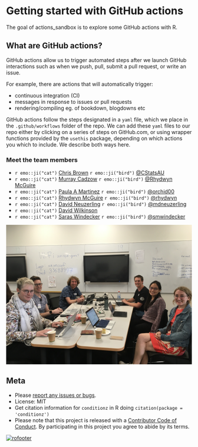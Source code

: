 
# Getting started with GitHub actions

The goal of actions_sandbox is to explore some GitHub actions with R. 

## What are GitHub actions?

GitHub actions allow us to trigger automated steps after we launch GitHub interactions such as when we push, pull, submit a pull request, or write an issue. 

For example, there are actions that will automatically trigger:

- continuous integration (CI)
- messages in response to issues or pull requests
- rendering/compiling eg. of bookdown, blogdowns etc

GitHub actions follow the steps designated in a `yaml` file, which we place in the `.github/workflows` folder of the repo. 
We can add these `yaml` files to our repo either by clicking on a series of steps on GitHub.com, or using wrapper functions provided by the `usethis` package, depending on which actions you which to include.
We describe both ways here. 

### Meet the team members 

* `r emo::ji("cat")` [Chris Brown](https://github.com/CStats) `r emo::ji("bird")`  [\@CStatsAU](https://twitter.com/CStatsAU)
* `r emo::ji("cat")` [Murray Cadzow](https://github.com/murraycadzow) `r emo::ji("bird")`  [\@Rhydwyn McGuire](https://twitter.com/murraycadzow)
* `r emo::ji("cat")` [Paula A Martinez](https://github.com/orchid00) `r emo::ji("bird")`  [\@orchid00](https://twitter.com/orchid00)
* `r emo::ji("cat")` [Rhydwyn McGuire](https://github.com/rhydwyn) `r emo::ji("bird")`  [\@rhydwyn](https://twitter.com/rhydwyn)
* `r emo::ji("cat")` [David Neuzerling](https://github.com/mdneuzerling) `r emo::ji("bird")`  [\@mdneuzerling](https://twitter.com/mdneuzerling)
* `r emo::ji("cat")` [David Wilkinson](https://github.com/Doi90)
* `r emo::ji("cat")` [Saras Windecker](https://github.com/smwindecker) `r emo::ji("bird")`  [\@smwindecker](https://twitter.com/smwindecker)

![team](team.jpeg)

## Meta

* Please [report any issues or bugs](https://github.com/ropenscilabs/CIsandbox/issues).
* License: MIT
* Get citation information for `conditionz` in R doing `citation(package = 'conditionz')`
* Please note that this project is released with a [Contributor Code of Conduct](CODE_OF_CONDUCT.md). By participating in this project you agree to abide by its terms.

[![rofooter](https://ropensci.org/public_images/github_footer.png)](https://ropensci.org)